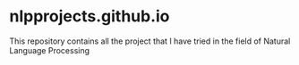# nlpprojects.github.io
This repository contains all the project that I have tried in the field of Natural Language Processing
